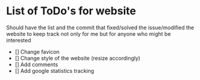 # List of ToDo's for website

Should have the list and the commit that fixed/solved the issue/modified the website to keep track not only for me but for anyone who might be interested

- [] Change favicon
- [] Change style of the website (resize accordingly)
- [] Add comments
- [] Add google statistics tracking